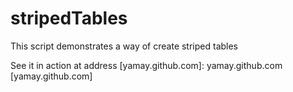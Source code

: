 stripedTables
=============
This script demonstrates a way of create striped tables

See it in action at address
[yamay.github.com]: yamay.github.com
[yamay.github.com] 